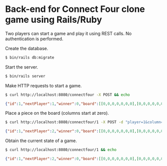 # Back-end for Connect Four clone game using Rails/Ruby

Two players can start a game and play it using REST calls. No authentication is performed.


Create the database.

```bash
$ bin/rails db:migrate
```

Start the server.

```bash
$ bin/rails server
```

Make HTTP requests to start a game.

```bash
$ curl http://localhost:8080/connectfour -X POST && echo
```
```json
{"id":1,"nextPlayer":1,"winner":0,"board":[[0,0,0,0,0,0,0],[0,0,0,0,0,0,0],[0,0,0,0,0,0,0],[0,0,0,0,0,0,0],[0,0,0,0,0,0,0],[0,0,0,0,0,0,0]]}
```

Place a piece on the board (columns start at zero).

```bash
$ curl http://localhost:8080/connectfour/1 -X POST -d "player=1&column=0" && echo
```
```json
{"id":1,"nextPlayer":2,"winner":0,"board":[[0,0,0,0,0,0,0],[0,0,0,0,0,0,0],[0,0,0,0,0,0,0],[0,0,0,0,0,0,0],[0,0,0,0,0,0,0],[1,0,0,0,0,0,0]]}
```

Obtain the current state of a game.

```bash
$ curl http://localhost:8080/connectfour/1 && echo
```
```json
{"id":1,"nextPlayer":2,"winner":0,"board":[[0,0,0,0,0,0,0],[0,0,0,0,0,0,0],[0,0,0,0,0,0,0],[0,0,0,0,0,0,0],[0,0,0,0,0,0,0],[1,0,0,0,0,0,0]]}
```
